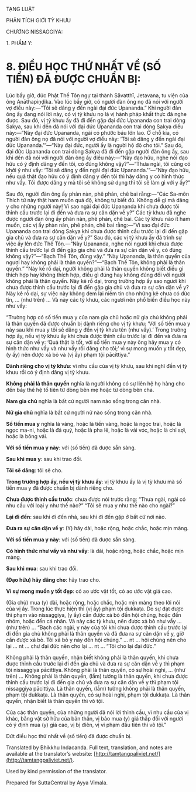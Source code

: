  

TẠNG LUẬT

PHÂN TÍCH GIỚI TỲ KHƯU

CHƯƠNG NISSAGGIYA:

1\. PHẨM Y:

# 8\. ĐIỀU HỌC THỨ NHẤT VỀ (SỐ TIỀN) ĐÃ ĐƯỢC CHUẨN BỊ:

Lúc bấy giờ, đức Phật Thế Tôn ngự tại thành Sāvatthī, Jetavana, tu viện của ông Anāthapiṇḍika. Vào lúc bấy giờ, có người đàn ông nọ đã nói với người vợ điều này:—“Tôi sẽ dâng y đến ngài đại đức Upananda.” Khi người đàn ông ấy đang nói lời này, có vị tỳ khưu nọ là vị hành pháp khất thực đã nghe được. Sau đó, vị tỳ khưu ấy đã đi đến gặp đại đức Upananda con trai dòng Sakya, sau khi đến đã nói với đại đức Upananda con trai dòng Sakya điều này:—“Này đại đức Upananda, ngài có phước báu lớn lao. Ở chỗ kia, có người đàn ông nọ đã nói với người vợ điều này: ‘Tôi sẽ dâng y đến ngài đại đức Upananda.’”—“Này đại đức, người ấy là người hộ độ cho tôi.” Sau đó, đại đức Upananda con trai dòng Sakya đã đi đến gặp người đàn ông ấy, sau khi đến đã nói với người đàn ông ấy điều này:—“Này đạo hữu, nghe nói đạo hữu có ý định dâng y đến tôi, có đúng không vậy?”—“Thưa ngài, tôi cũng có khởi ý như vầy: ‘Tôi sẽ dâng y đến ngài đại đức Upananda.’”—“Này đạo hữu, nếu quả thật đạo hữu có ý định dâng y đến tôi thì hãy dâng y có hình thức như vầy. Tôi được dâng y mà tôi sẽ không sử dụng thì tôi sẽ làm gì với y ấy?”

Sau đó, người đàn ông ấy phàn nàn, phê phán, chê bai rằng:—“Các Sa-môn Thích tử này thật ham muốn quá độ, không tự biết đủ. Không dễ gì mà dâng y cho những người này! Vì sao ngài đại đức Upananda khi chưa được tôi thỉnh cầu trước lại đi đến và đưa ra sự căn dặn về y?” Các tỳ khưu đã nghe được người đàn ông ấy phàn nàn, phê phán, chê bai. Các tỳ khưu nào ít ham muốn, các vị ấy phàn nàn, phê phán, chê bai rằng:—“Vì sao đại đức Upananda con trai dòng Sakya khi chưa được thỉnh cầu trước lại đi đến gặp gia chủ và đưa ra sự căn dặn về y?” Sau đó, các vị tỳ khưu ấy đã trình sự việc ấy lên đức Thế Tôn.—“Này Upananda, nghe nói ngươi khi chưa được thỉnh cầu trước lại đi đến gặp gia chủ và đưa ra sự căn dặn về y, có đúng không vậy?”—“Bạch Thế Tôn, đúng vậy.” “Này Upananda, là thân quyến của ngươi hay không phải là thân quyến?”—“Bạch Thế Tôn, không phải là thân quyến.” “Này kẻ rồ dại, người không phải là thân quyến không biết điều gì thích hợp hay không thích hợp, điều gì đúng hay không đúng đối với người không phải là thân quyến. Này kẻ rồ dại, trong trường hợp ấy sao ngươi khi chưa được thỉnh cầu trước lại đi đến gặp gia chủ và đưa ra sự căn dặn về y? Này kẻ rồ dại, sự việc này không đem lại niềm tin cho những kẻ chưa có đức tin, … (như trên) … Và này các tỳ khưu, các ngươi nên phổ biến điều học này như vầy:

“Trường hợp có số tiền mua y của nam gia chủ hoặc nữ gia chủ không phải là thân quyến đã được chuẩn bị dành riêng cho vị tỳ khưu: ‘Với số tiền mua y này sau khi mua y tôi sẽ dâng y đến vị tỳ khưu tên (như vầy).’ Trong trường hợp ấy, nếu vị tỳ khưu ấy khi chưa được thỉnh cầu trước lại đi đến và đưa ra sự căn dặn về y: ‘Quả thật là tốt, với số tiền mua y này ông hãy mua y có hình thức như vầy và như vầy rồi dâng cho tôi;’ vì sự mong muốn y tốt đẹp, (y ấy) nên được xả bỏ và (vị ấy) phạm tội pācittiya.”

**Dành riêng cho vị tỳ khưu**: vì nhu cầu của vị tỳ khưu, sau khi nghĩ đến vị tỳ khưu rồi có ý định dâng vị tỳ khưu.

**Không phải là thân quyến** nghĩa là người không có sự liên hệ họ hàng cho đến bảy thế hệ tổ tiên từ dòng bên mẹ hoặc từ dòng bên cha.

**Nam gia chủ** nghĩa là bất cứ người nam nào sống trong căn nhà.

**Nữ gia chủ** nghĩa là bất cứ người nữ nào sống trong căn nhà.

**Số tiền mua y** nghĩa là vàng, hoặc là tiền vàng, hoặc là ngọc trai, hoặc là ngọc ma-ni, hoặc là đá quý, hoặc là pha lê, hoặc là vải vóc, hoặc là chỉ sợi, hoặc là bông vải.

**Với số tiền mua y này**: với (số tiền) đã được sẵn sàng.

**Sau khi mua y**: sau khi trao đổi.

**Tôi sẽ dâng**: tôi sẽ cho.

**Trong trường hợp ấy, nếu vị tỳ khưu ấy**: vị tỳ khưu ấy là vị tỳ khưu mà số tiền mua y đã được chuẩn bị dành riêng cho.

**Chưa được thỉnh cầu trước**: chưa được nói trước rằng: “Thưa ngài, ngài có nhu cầu với loại y như thế nào?” “Tôi sẽ mua y như thế nào cho ngài?”

**Lại đi đến**: sau khi đi đến nhà, sau khi đi đến gặp ở bất cứ nơi nào.

**Đưa ra sự căn dặn về y**: (Y) hãy dài, hoặc rộng, hoặc chắc, hoặc mịn màng.

**Với số tiền mua y này**: với (số tiền) đã được sẵn sàng.

**Có hình thức như vầy và như vầy**: là dài, hoặc rộng, hoặc chắc, hoặc mịn màng.

**Sau khi mua**: sau khi trao đổi.

**(Đạo hữu) hãy dâng cho**: hãy trao cho.

**Vì sự mong muốn y tốt đẹp**: có ao ước vật tốt, có ao ước vật giá cao.

(Gia chủ) mua (y) dài, hoặc rộng, hoặc chắc, hoặc mịn màng theo lời nói của vị ấy. Trong lúc thực hiện thì (vị ấy) phạm tội dukkaṭa. Do sự đạt được thì phạm vào nissaggiya, (y ấy) cần được xả bỏ đến hội chúng, hoặc đến nhóm, hoặc đến cá nhân. Và này các tỳ khưu, nên được xả bỏ như vầy … (như trên) … “Bạch các ngài, y này của tôi khi chưa được thỉnh cầu trước lại đi đến gia chủ không phải là thân quyến và đã đưa ra sự căn dặn về y, giờ cần được xả bỏ. Tôi xả bỏ y này đến hội chúng.” … nt … hội chúng nên cho lại … nt … chư đại đức nên cho lại … nt … “Tôi cho lại đại đức.”

Không phải là thân quyến, nhận biết không phải là thân quyến, khi chưa được thỉnh cầu trước lại đi đến gia chủ và đưa ra sự căn dặn về y thì phạm tội nissaggiya pācittiya. Không phải là thân quyến, có sự hoài nghi, … (như trên) … Không phải là thân quyến, (lầm) tưởng là thân quyến, khi chưa được thỉnh cầu trước lại đi đến gia chủ và đưa ra sự căn dặn về y thì phạm tội nissaggiya pācittiya. Là thân quyến, (lầm) tưởng không phải là thân quyến, phạm tội dukkaṭa. Là thân quyến, có sự hoài nghi, phạm tội dukkaṭa. Là thân quyến, nhận biết là thân quyến thì vô tội.

Của các thân quyến, của những người đã nói lời thỉnh cầu, vì nhu cầu của vị khác, bằng vật sở hữu của bản thân, vị bảo mua (y) giá thấp đối với người có ý định mua (y) giá cao, vị bị điên, vị vi phạm đầu tiên thì vô tội.”

Dứt điều học thứ nhất về (số tiền) đã được chuẩn bị.

Translated by Bhikkhu Indacanda. Full text, translation, and notes are available at the translator’s website: [http://tamtangpaliviet.net/](http://tamtangpaliviet.net/).

Used by kind permission of the translator.

Prepared for SuttaCentral by Ayya Vimala.